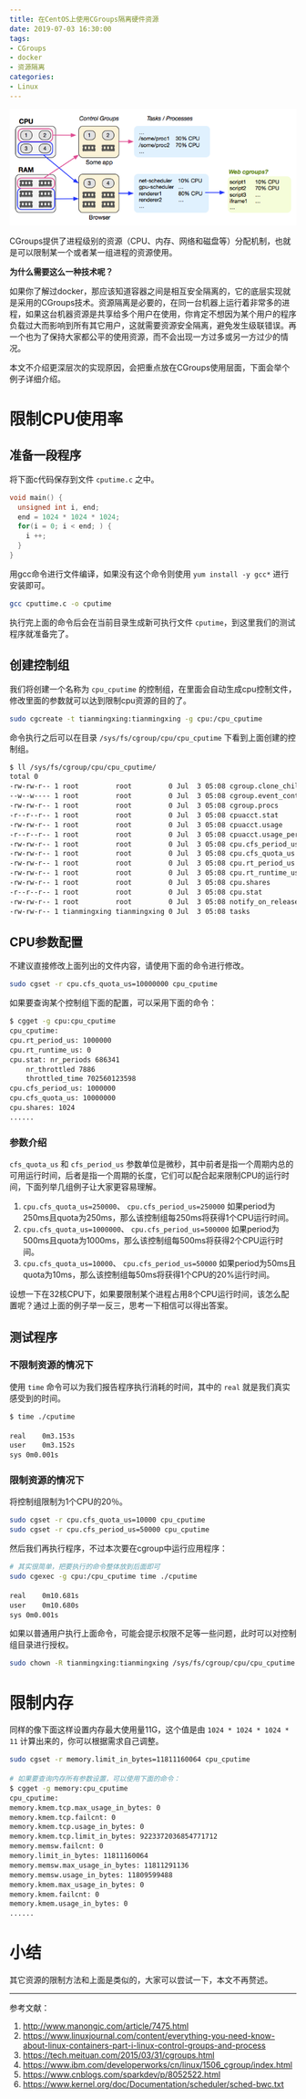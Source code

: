 ```yaml
---
title: 在CentOS上使用CGroups隔离硬件资源
date: 2019-07-03 16:30:00
tags:
- CGroups
- docker
- 资源隔离
categories:
- Linux
---
```


![](/images/cgroups.png)

CGroups提供了进程级别的资源（CPU、内存、网络和磁盘等）分配机制，也就是可以限制某一个或者某一组进程的资源使用。

**为什么需要这么一种技术呢？**

如果你了解过docker，那应该知道容器之间是相互安全隔离的，它的底层实现就是采用的CGroups技术。资源隔离是必要的，在同一台机器上运行着非常多的进程，如果这台机器资源是共享给多个用户在使用，你肯定不想因为某个用户的程序负载过大而影响到所有其它用户，这就需要资源安全隔离，避免发生级联错误。再一个也为了保持大家都公平的使用资源，而不会出现一方过多或另一方过少的情况。

本文不介绍更深层次的实现原因，会把重点放在CGroups使用层面，下面会举个例子详细介绍。
<!-- more -->

# 限制CPU使用率

## 准备一段程序

将下面c代码保存到文件 `cputime.c` 之中。

```c
void main() {
  unsigned int i, end;
  end = 1024 * 1024 * 1024; 
  for(i = 0; i < end; ) {
    i ++;
  }
}
```

用gcc命令进行文件编译，如果没有这个命令则使用 `yum install -y gcc*` 进行安装即可。

```bash
gcc cputtime.c -o cputime
```

执行完上面的命令后会在当前目录生成新可执行文件 `cputime`，到这里我们的测试程序就准备完了。

## 创建控制组

我们将创建一个名称为 `cpu_cputime` 的控制组，在里面会自动生成cpu控制文件，修改里面的参数就可以达到限制cpu资源的目的了。

```bash
sudo cgcreate -t tianmingxing:tianmingxing -g cpu:/cpu_cputime
```

命令执行之后可以在目录 `/sys/fs/cgroup/cpu/cpu_cputime` 下看到上面创建的控制组。

```bash
$ ll /sys/fs/cgroup/cpu/cpu_cputime/
total 0
-rw-rw-r-- 1 root         root         0 Jul  3 05:08 cgroup.clone_children
--w--w---- 1 root         root         0 Jul  3 05:08 cgroup.event_control
-rw-rw-r-- 1 root         root         0 Jul  3 05:08 cgroup.procs
-r--r--r-- 1 root         root         0 Jul  3 05:08 cpuacct.stat
-rw-rw-r-- 1 root         root         0 Jul  3 05:08 cpuacct.usage
-r--r--r-- 1 root         root         0 Jul  3 05:08 cpuacct.usage_percpu
-rw-rw-r-- 1 root         root         0 Jul  3 05:08 cpu.cfs_period_us
-rw-rw-r-- 1 root         root         0 Jul  3 05:08 cpu.cfs_quota_us
-rw-rw-r-- 1 root         root         0 Jul  3 05:08 cpu.rt_period_us
-rw-rw-r-- 1 root         root         0 Jul  3 05:08 cpu.rt_runtime_us
-rw-rw-r-- 1 root         root         0 Jul  3 05:08 cpu.shares
-r--r--r-- 1 root         root         0 Jul  3 05:08 cpu.stat
-rw-rw-r-- 1 root         root         0 Jul  3 05:08 notify_on_release
-rw-rw-r-- 1 tianmingxing tianmingxing 0 Jul  3 05:08 tasks
```

## CPU参数配置

不建议直接修改上面列出的文件内容，请使用下面的命令进行修改。

```bash
sudo cgset -r cpu.cfs_quota_us=10000000 cpu_cputime
```

如果要查询某个控制组下面的配置，可以采用下面的命令：

```bash
$ cgget -g cpu:cpu_cputime
cpu_cputime:
cpu.rt_period_us: 1000000
cpu.rt_runtime_us: 0
cpu.stat: nr_periods 686341
	nr_throttled 7886
	throttled_time 702560123598
cpu.cfs_period_us: 1000000
cpu.cfs_quota_us: 10000000
cpu.shares: 1024
......
```

### 参数介绍

`cfs_quota_us` 和 `cfs_period_us` 参数单位是微秒，其中前者是指一个周期内总的可用运行时间，后者是指一个周期的长度，它们可以配合起来限制CPU的运行时间，下面列举几组例子让大家更容易理解。

1. `cpu.cfs_quota_us=250000`、 `cpu.cfs_period_us=250000` 如果period为250ms且quota为250ms，那么该控制组每250ms将获得1个CPU运行时间。
1. `cpu.cfs_quota_us=1000000`、 `cpu.cfs_period_us=500000` 如果period为500ms且quota为1000ms，那么该控制组每500ms将获得2个CPU运行时间。
1. `cpu.cfs_quota_us=10000`、 `cpu.cfs_period_us=50000` 如果period为50ms且quota为10ms，那么该控制组每50ms将获得1个CPU的20%运行时间。

设想一下在32核CPU下，如果要限制某个进程占用8个CPU运行时间，该怎么配置呢？通过上面的例子举一反三，思考一下相信可以得出答案。

## 测试程序

### 不限制资源的情况下

使用 `time` 命令可以为我们报告程序执行消耗的时间，其中的 `real` 就是我们真实感受到的时间。

```bash
$ time ./cputime

real	0m3.153s
user	0m3.152s
sys	0m0.001s
```

### 限制资源的情况下

将控制组限制为1个CPU的20％。

```bash
sudo cgset -r cpu.cfs_quota_us=10000 cpu_cputime
sudo cgset -r cpu.cfs_period_us=50000 cpu_cputime
```

然后我们再执行程序，不过本次要在cgroup中运行应用程序：

```bash
# 其实很简单，把要执行的命令整体放到后面即可
sudo cgexec -g cpu:/cpu_cputime time ./cputime

real	0m10.681s
user	0m10.680s
sys	0m0.001s
```

如果以普通用户执行上面命令，可能会提示权限不足等一些问题，此时可以对控制组目录进行授权。

```bash
sudo chown -R tianmingxing:tianmingxing /sys/fs/cgroup/cpu/cpu_cputime
```

# 限制内存

同样的像下面这样设置内存最大使用量11G，这个值是由 `1024 * 1024 * 1024 * 11` 计算出来的，你可以根据需求自己调整。


```bash
sudo cgset -r memory.limit_in_bytes=11811160064 cpu_cputime

# 如果要查询内存所有参数设置，可以使用下面的命令：
$ cgget -g memory:cpu_cputime
cpu_cputime:
memory.kmem.tcp.max_usage_in_bytes: 0
memory.kmem.tcp.failcnt: 0
memory.kmem.tcp.usage_in_bytes: 0
memory.kmem.tcp.limit_in_bytes: 9223372036854771712
memory.memsw.failcnt: 0
memory.limit_in_bytes: 11811160064
memory.memsw.max_usage_in_bytes: 11811291136
memory.memsw.usage_in_bytes: 11809599488
memory.kmem.max_usage_in_bytes: 0
memory.kmem.failcnt: 0
memory.kmem.usage_in_bytes: 0
......
```

# 小结

其它资源的限制方法和上面是类似的，大家可以尝试一下，本文不再赘述。

---
参考文献：
1. http://www.manongjc.com/article/7475.html
1. https://www.linuxjournal.com/content/everything-you-need-know-about-linux-containers-part-i-linux-control-groups-and-process
1. https://tech.meituan.com/2015/03/31/cgroups.html
1. https://www.ibm.com/developerworks/cn/linux/1506_cgroup/index.html
1. https://www.cnblogs.com/sparkdev/p/8052522.html
1. https://www.kernel.org/doc/Documentation/scheduler/sched-bwc.txt
